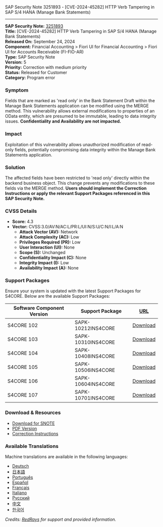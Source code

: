 SAP Security Note 3251893 - [CVE-2024-45282] HTTP Verb Tampering in SAP S/4 HANA (Manage Bank Statements)

---

**SAP Security Note:** [3251893](https://me.sap.com/notes/3251893)  
**Title:** [CVE-2024-45282] HTTP Verb Tampering in SAP S/4 HANA (Manage Bank Statements)  
**Released On:** September 24, 2024  
**Component:** Financial Accounting > Fiori UI for Financial Accounting > Fiori UI for Accounts Receivable (FI-FIO-AR)  
**Type:** SAP Security Note  
**Version:** 5  
**Priority:** Correction with medium priority  
**Status:** Released for Customer  
**Category:** Program error  

### **Symptom**
Fields that are marked as 'read only' in the Bank Statement Draft within the Manage Bank Statements application can be modified using the MERGE method. This vulnerability allows external modifications to properties of an OData entity, which are presumed to be immutable, leading to data integrity issues. **Confidentiality and Availability are not impacted.**

### **Impact**
Exploitation of this vulnerability allows unauthorized modification of read-only fields, potentially compromising data integrity within the Manage Bank Statements application.

### **Solution**
The affected fields have been restricted to 'read only' directly within the backend business object. This change prevents any modifications to these fields via the MERGE method. **Users should implement the Correction Instructions or apply the relevant Support Packages referenced in this SAP Security Note.**

### **CVSS Details**
- **Score:** 4.3
- **Vector:** CVSS:3.0/AV:N/AC:L/PR:L/UI:N/S:U/C:N/I:L/A:N
  - **Attack Vector (AV):** Network
  - **Attack Complexity (AC):** Low
  - **Privileges Required (PR):** Low
  - **User Interaction (UI):** None
  - **Scope (S):** Unchanged
  - **Confidentiality Impact (C):** None
  - **Integrity Impact (I):** Low
  - **Availability Impact (A):** None

### **Support Packages**
Ensure your system is updated with the latest Support Packages for S4CORE. Below are the available Support Packages:

| Software Component Version | Support Package | [URL](https://me.sap.com/supportpackage/SAPK-10212INS4CORE) |
|----------------------------|-----------------|-----------------------------------------------------------|
| S4CORE 102                 | SAPK-10212INS4CORE | [Download](https://me.sap.com/supportpackage/SAPK-10212INS4CORE) |
| S4CORE 103                 | SAPK-10310INS4CORE | [Download](https://me.sap.com/supportpackage/SAPK-10310INS4CORE) |
| S4CORE 104                 | SAPK-10408INS4CORE | [Download](https://me.sap.com/supportpackage/SAPK-10408INS4CORE) |
| S4CORE 105                 | SAPK-10506INS4CORE | [Download](https://me.sap.com/supportpackage/SAPK-10506INS4CORE) |
| S4CORE 106                 | SAPK-10604INS4CORE | [Download](https://me.sap.com/supportpackage/SAPK-10604INS4CORE) |
| S4CORE 107                 | SAPK-10701INS4CORE | [Download](https://me.sap.com/supportpackage/SAPK-10701INS4CORE) |

### **Download & Resources**
- [Download for SNOTE](https://notesdownloads.sap.com/note/0040000001071982024)
- [PDF Version](https://userapps.support.sap.com/sap/support/sfm/notes/print/0003251893?language=en-US&token=B85FA755F478C54A9F53F5CC8A5956F7)
- [Correction Instructions](https://me.sap.com/corrins/0003251893/19773)

### **Available Translations**
Machine translations are available in the following languages:
- [Deutsch](https://me.sap.com/notes/0003251893/D)
- [日本語](https://me.sap.com/notes/0003251893/J)
- [Português](https://me.sap.com/notes/0003251893/P)
- [Español](https://me.sap.com/notes/0003251893/S)
- [Français](https://me.sap.com/notes/0003251893/F)
- [Italiano](https://me.sap.com/notes/0003251893/I)
- [Русский](https://me.sap.com/notes/0003251893/R)
- [中文](https://me.sap.com/notes/0003251893/1)
- [한국어](https://me.sap.com/notes/0003251893/3)

*Credits: [RedRays](https://redrays.io) for support and provided information.*
